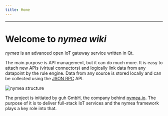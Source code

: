 ```yaml
---
title: Home
---
```


--------------------------------------------

# Welcome to *nymea wiki*
*nymea* is an advanced open IoT gateway service written in Qt.

The main purpose is API management, but it can do much more. It is easy to attach new APIs (virtual connectors) and logically link data from any datapoint by the rule engine. Data from any source is stored locally and can be collected using the [JSON RPC](https://docs.nymea.io/jsonrpc.html) API.

![nymea structure](https://raw.githubusercontent.com/guh/nymea-wiki/master/docs/en/images/nymea-overview.png)

The project is initiated by guh GmbH, the company behind [nymea.io](https://nymea.io). The purpose of it is to deliver full-stack IoT services and the nymea framework plays a key role into that.

